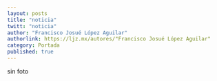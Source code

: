 ```yaml
---
layout: posts
title: "noticia"
twitt: "noticia"
author: "Francisco Josué López Aguilar"
authorlink: https://ljz.mx/autores/"Francisco Josué López Aguilar"
category: Portada
published: true
---
```


sin foto

